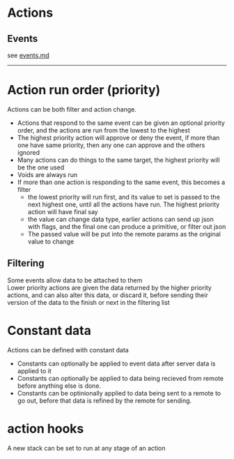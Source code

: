 # Actions



## Events 

see [events.md](events.md)

--------------------------------


# Action run order (priority)
Actions can be both filter and action change.

* Actions that respond to the same event can be given an optional priority order, and the actions are run from the lowest to the highest
* The highest priority action will approve or deny the event, if more than one have same priority, then any one can approve and the others ignored
* Many actions can do things to the same target, the highest priority will be the one used
* Voids are always run
* If more than one action is responding to the same event, this becomes a filter
  * the lowest priority will run first, and its value to set is passed to the next highest one, until all the actions have run. The highest priority action will have final say
  * the value can change data type, earlier actions can send up json with flags, and the final one can produce a primitive, or filter out json 
  * The passed value will be put into the remote params as the original value to change



## Filtering 

Some events allow data to be attached to them  
Lower priority actions are given the data returned by the higher priority actions, 
    and can also alter this data, or discard it, before sending their version of the data to the finish or next in the filtering list

# Constant data 

Actions can be defined with constant data
* Constants can optionally be applied to event data after server data is applied to it
* Constants can optionally be applied to data being recieved from remote before anything else is done.
* Constants can be optinionally applied to data being sent to a remote to go out, before that data is refined by the remote for sending.


#  action  hooks

A new stack can be set to run at any stage of an action
